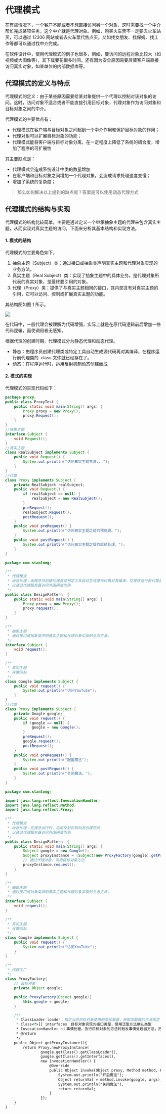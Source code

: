 # 代理模式

在有些情况下，一个客户不能或者不想直接访问另一个对象，这时需要找一个中介帮忙完成某项任务，这个中介就是代理对象。例如，购买火车票不一定要去火车站买，可以通过 12306 网站或者去火车票代售点买。又如找女朋友、找保姆、找工作等都可以通过找中介完成。

在软件设计中，使用代理模式的例子也很多，例如，要访问的远程对象比较大（如视频或大图像等），其下载要花很多时间。还有因为安全原因需要屏蔽客户端直接访问真实对象，如某单位的内部数据库等。

## 代理模式的定义与特点

代理模式的定义：由于某些原因需要给某对象提供一个代理以控制对该对象的访问。这时，访问对象不适合或者不能直接引用目标对象，代理对象作为访问对象和目标对象之间的中介。

代理模式的主要优点有：

- 代理模式在客户端与目标对象之间起到一个中介作用和保护目标对象的作用；
- 代理对象可以扩展目标对象的功能；
- 代理模式能将客户端与目标对象分离，在一定程度上降低了系统的耦合度，增加了程序的可扩展性


其主要缺点是：

- 代理模式会造成系统设计中类的数量增加
- 在客户端和目标对象之间增加一个代理对象，会造成请求处理速度变慢；
- 增加了系统的复杂度；

> 那么如何解决以上提到的缺点呢？答案是可以使用动态代理方式

## 代理模式的结构与实现

代理模式的结构比较简单，主要是通过定义一个继承抽象主题的代理来包含真实主题，从而实现对真实主题的访问，下面来分析其基本结构和实现方法。

#### 1. 模式的结构

代理模式的主要角色如下。

1. 抽象主题（Subject）类：通过接口或抽象类声明真实主题和代理对象实现的业务方法。
2. 真实主题（Real Subject）类：实现了抽象主题中的具体业务，是代理对象所代表的真实对象，是最终要引用的对象。
3. 代理（Proxy）类：提供了与真实主题相同的接口，其内部含有对真实主题的引用，它可以访问、控制或扩展真实主题的功能。


其结构图如图 1 所示。

![](https://cdn.jsdelivr.net/gh/StanLong/Framework/06DesignPattern/doc/25.png)

在代码中，一般代理会被理解为代码增强，实际上就是在原代码逻辑前后增加一些代码逻辑，而使调用者无感知。

根据代理的创建时期，代理模式分为静态代理和动态代理。

- 静态：由程序员创建代理类或特定工具自动生成源代码再对其编译，在程序运行前代理类的 .class 文件就已经存在了。
- 动态：在程序运行时，运用反射机制动态创建而成

#### 2. 模式的实现

代理模式的实现代码如下：

```java
package proxy;
public class ProxyTest {
    public static void main(String[] args) {
        Proxy proxy = new Proxy();
        proxy.Request();
    }
}
//抽象主题
interface Subject {
    void Request();
}
//真实主题
class RealSubject implements Subject {
    public void Request() {
        System.out.println("访问真实主题方法...");
    }
}
//代理
class Proxy implements Subject {
    private RealSubject realSubject;
    public void Request() {
        if (realSubject == null) {
            realSubject = new RealSubject();
        }
        preRequest();
        realSubject.Request();
        postRequest();
    }
    public void preRequest() {
        System.out.println("访问真实主题之前的预处理。");
    }
    public void postRequest() {
        System.out.println("访问真实主题之后的后续处理。");
    }
}
```

```java
package com.stanlong;

/**
 * 代理模式
 * 动态代理：由程序员创建代理类或特定工具自动生成源代码再对其编译，在程序运行前代理类的 .class 文件就已经存在了
 * 以通过代理服务器访问外国网站为例
 */
public class DesignPattern  {
    public static void main(String[] args) {
        Proxy proxy = new Proxy();
        proxy.request();
    }
}

/**
 * 抽象主题
 * 通过接口或抽象类声明真实主题和代理对象实现的业务方法。
 */
interface Subject {
    void request();
}

/**
 * 真实主题
 * 谷歌网站
 */
class Google implements Subject {
    public void request() {
        System.out.println("访问YouTube");
    }
}
//代理
class Proxy implements Subject {
    private Google google;
    public void request() {
        if (google == null) {
            google = new Google();
        }
        preRequest();
        google.request();
        postRequest();
    }
    public void preRequest() {
        System.out.println("配置魔法");
    }
    public void postRequest() {
        System.out.println("关闭魔法。");
    }
}
```

```java
package com.stanlong;

import java.lang.reflect.InvocationHandler;
import java.lang.reflect.Method;
import java.lang.reflect.Proxy;

/**
 * 代理模式
 * 动态代理：在程序运行时，运用反射机制动态创建而成
 * 以通过代理服务器访问外国网站为例
 */
public class DesignPattern  {
    public static void main(String[] args) {
        Subject google = new Google();
        Subject proxyInstance = (Subject)new ProxyFactory(google).getProxyInstance();
        // 通过代理对象，调用目标对象方法
        proxyInstance.request();
    }
}

/**
 * 抽象主题
 * 通过接口或抽象类声明真实主题和代理对象实现的业务方法。
 */
interface Subject {
    void request();
}

/**
 * 真实主题
 * 谷歌网站
 */
class Google implements Subject {
    public void request() {
        System.out.println("访问YouTube");
    }
}

/**
 * 代理工厂
 */
class ProxyFactory{
    // 目标对象
    private Object google;

    public ProxyFactory(Object google){
        this.google = google;
    }

    /**
     * ClassLoader loader：指定当前目标对象使用的类加载器，获取加载器的方法固定
     * Class<?>[] interfaces：目标对象实现的接口类型，使用泛型方法确认类型
     * InvocationHandler h：事情处理，执行目标对象的方法时触发事情处理器方法，把当前执行的目标对象方法作为参数传入
     * @return
     */
    public Object getProxyInstance(){
        return Proxy.newProxyInstance(
                google.getClass().getClassLoader(),
                google.getClass().getInterfaces(),
                new InvocationHandler() {
                    @Override
                    public Object invoke(Object proxy, Method method, Object[] args) throws Throwable {
                        System.out.println("开启魔法");
                        Object returnVal = method.invoke(google, args); // 调用目标对象的方法
                        System.out.println("关闭魔法");
                        return returnVal;
                    }
                });
    }
}
```

